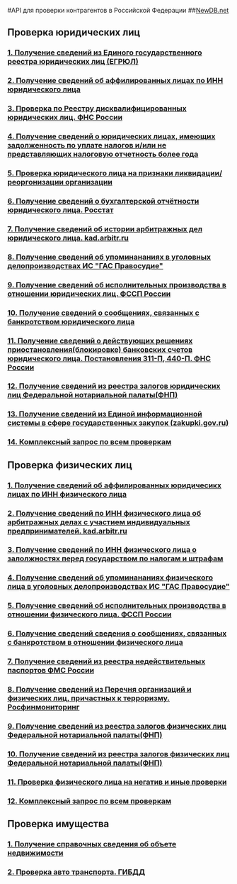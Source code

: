 #API для проверки контрагентов в Российской Федерации
##[NewDB.net](https://newdb.net)
## Проверка юридических лиц
### [1. Получение сведений из Единого государственного реестра юридических лиц (ЕГРЮЛ)]()
### [2. Получение сведений об аффилированных лицах по ИНН юридического лица]()
### [3. Проверка  по  Реестру дисквалифицированных юридических лиц. ФНС России]()
### [4. Получение сведений о юридических лицах, имеющих задолженность по уплате налогов и/или не представляющих налоговую отчетность более года]()
### [5. Проверка юридического лица на признаки ликвидации/реоргонизации организации]()
### [6. Получение сведений о бухгалтерской отчётности юридического лица. Росстат]()
### [7. Получение сведений об истории арбитражных дел юридического лица. kad.arbitr.ru]()
### [8. Получение сведений  об упоминананиях в уголовных делопроизводствах ИС "ГАС Правосудие"]()
### [9. Получение сведений об исполнительных производства в отношении юридических лиц. ФССП России]()
### [10. Получение сведений о сообщениях, связанных с банкротством юридического лица]()
### [11. Получение сведений о действующих решениях приостановления(блокировке) банковских счетов юридического лица. Постановления 311-П, 440-П. ФНС России]()
### [12. Получение сведений из реестра залогов юридических лиц Федеральной нотариальной палаты(ФНП)]()
### [13. Получение сведений из Единой информационной системы в сфере государственных закупок (zakupki.gov.ru)]()
### [14. Комплексный запрос по всем проверкам]()
## Проверка физических лиц 
### [1. Получение сведений об аффилированных юридичесикх лицах по ИНН физического лица]()
### [2. Получение сведений по ИНН физического лица об арбитражных делах с участием индивидуальных предпринимателей. kad.arbitr.ru]()
### [3. Получение сведений по ИНН физического лица о залолжностях перед государством по налогам и штрафам]()
### [4. Получение сведений об упоминананиях физического лица в уголовных делопроизводствах ИС "ГАС Правосудие"]()
### [5. Получение сведений об исполнительных производства в отношении физического лица. ФССП России]()
### [6. Получение сведений  сведения о сообщениях, связанных с банкротством в отношении физического лица]()
### [7. Получение сведений из реестра недействительных паспортов ФМС России]()
### [8. Получение сведений из Перечня организаций и физических лиц, причастных к терроризму. Росфинмониторинг]()
### [9. Получение сведений из реестра залогов физических лиц Федеральной нотариальной палаты(ФНП)]()
### [10. Получение сведений из реестра залогов физических лиц Федеральной нотариальной палаты(ФНП)]()
### [11. Проверка физического лица на негатив и иные проверки]()
### [12. Комплексный запрос по всем проверкам]()
## Проверка имущества
### [1. Получение справочных сведения об объете недвижимости]() 
### [2. Проверка авто транспорта. ГИБДД]()